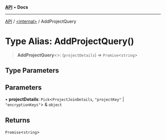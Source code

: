 [**API**](../../README.md) • **Docs**

***

[API](../../README.md) / [\<internal\>](../README.md) / AddProjectQuery

# Type Alias: AddProjectQuery()

> **AddProjectQuery**\<\>: (`projectDetails`) => `Promise`\<`string`\>

## Type Parameters

## Parameters

• **projectDetails**: `Pick`\<`ProjectJoinDetails`, `"projectKey"` \| `"encryptionKeys"`\> & `object`

## Returns

`Promise`\<`string`\>
